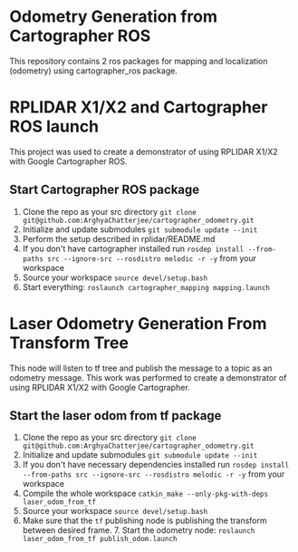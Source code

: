 # Odometry Generation from Cartographer ROS
This repository contains 2 ros packages for mapping and localization (odometry) using cartographer_ros package.

# RPLIDAR X1/X2 and Cartographer ROS launch 

This project was used to create a demonstrator of using RPLIDAR X1/X2 with Google Cartographer ROS.

## Start Cartographer ROS package

1. Clone the repo as your src directory `git clone git@github.com:ArghyaChatterjee/cartographer_odometry.git`
2. Initialize and update submodules `git submodule update --init`
3. Perform the setup described in rplidar/README.md
4. If you don't have cartographer installed run `rosdep install --from-paths src --ignore-src --rosdistro melodic -r -y` from your workspace
5. Source your workspace `source devel/setup.bash`
6. Start everything: `roslaunch cartographer_mapping mapping.launch`

# Laser Odometry Generation From Transform Tree

This node will listen to tf tree and publish the message to a topic as an odometry message. This work was performed to create a demonstrator of using RPLIDAR X1/X2 with Google Cartographer.

## Start the laser odom from tf package

1. Clone the repo as your src directory `git clone git@github.com:ArghyaChatterjee/cartographer_odometry.git`
2. Initialize and update submodules `git submodule update --init`
3. If you don't have necessary dependencies installed run `rosdep install --from-paths src --ignore-src --rosdistro melodic -r -y` from your workspace
4. Compile the whole workspace `catkin_make --only-pkg-with-deps laser_odom_from_tf`
5. Source your workspace `source devel/setup.bash`
6. Make sure that the `tf` publishing node is publishing the transform between desired frame. 7. Start the odometry node: `roslaunch laser_odom_from_tf publish_odom.launch`
